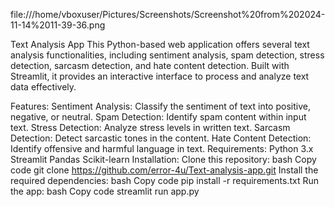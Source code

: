 
file:///home/vboxuser/Pictures/Screenshots/Screenshot%20from%202024-11-14%2011-39-36.png


Text Analysis App
This Python-based web application offers several text analysis functionalities, including sentiment analysis, spam detection, stress detection, sarcasm detection, and hate content detection. Built with Streamlit, it provides an interactive interface to process and analyze text data effectively.

Features:
Sentiment Analysis: Classify the sentiment of text into positive, negative, or neutral.
Spam Detection: Identify spam content within input text.
Stress Detection: Analyze stress levels in written text.
Sarcasm Detection: Detect sarcastic tones in the content.
Hate Content Detection: Identify offensive and harmful language in text.
Requirements:
Python 3.x
Streamlit
Pandas
Scikit-learn
Installation:
Clone this repository:
bash
Copy code
git clone https://github.com/error-4u/Text-analysis-app.git
Install the required dependencies:
bash
Copy code
pip install -r requirements.txt
Run the app:
bash
Copy code
streamlit run app.py
